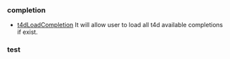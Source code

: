 
### completion
* [t4dLoadCompletion](Make-completion.md#t4dLoadCompletion)
    It will allow user to load all t4d available completions if exist.


### test

